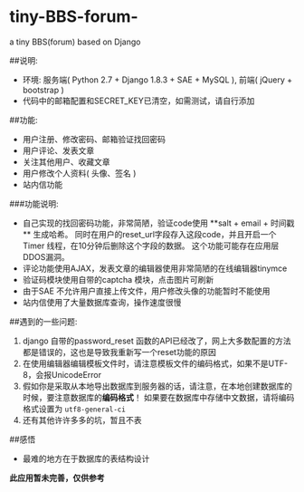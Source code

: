 # tiny-BBS-forum-
a tiny BBS(forum) based on Django

##说明:
* 环境: 服务端( Python 2.7 + Django 1.8.3 + SAE + MySQL ),  前端( jQuery + bootstrap )
* 代码中的邮箱配置和SECRET_KEY已清空，如需测试，请自行添加

##功能:
* 用户注册、修改密码、邮箱验证找回密码
* 用户评论、发表文章
* 关注其他用户、收藏文章
* 用户修改个人资料( 头像、签名 )
* 站内信功能

###功能说明:
* 自己实现的找回密码功能，非常简陋，验证code使用 **salt + email + 时间戳 ** 生成哈希。
  同时在用户的reset_url字段存入这段code，并且开启一个Timer 线程，在10分钟后删除这个字段的数据。
  这个功能可能存在应用层DDOS漏洞。
* 评论功能使用AJAX，发表文章的编辑器使用非常简陋的在线编辑器tinymce  
* 验证码模块使用自带的captcha 模块，点击图片可刷新
* 由于SAE 不允许用户直接上传文件，用户修改头像的功能暂时不能使用
* 站内信使用了大量数据库查询，操作速度很慢


##遇到的一些问题:
1. django 自带的password_reset 函数的API已经改了，网上大多数配置的方法都是错误的，这也是导致我重新写一个reset功能的原因
2. 在使用编辑器编辑模板文件时，请注意模板文件的编码格式，如果不是UTF-8，会报UnicodeError
3. 假如你是采取从本地导出数据库到服务器的话，请注意，在本地创建数据库的时候，要注意数据库的**编码格式**！
   如果要在数据库中存储中文数据，请将编码格式设置为 <code>utf8-general-ci</code>
4. 还有其他许许多多的坑，暂且不表   

##感悟
* 最难的地方在于数据库的表结构设计

**此应用暂未完善，仅供参考**
